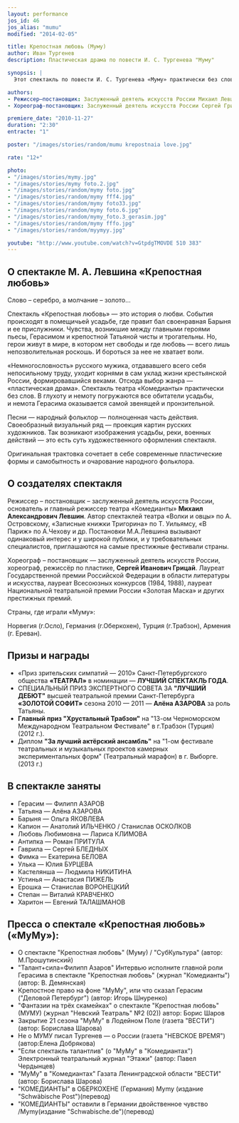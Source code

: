 ```yaml
---
layout: performance
jos_id: 46
jos_alias: "mumu"
modified: "2014-02-05"

title: Крепостная любовь (Муму)
author: Иван Тургенев
description: Пластическая драма по повести И. С. Тургенева "Муму"

synopsis: |
  Этот спектакль по повести И. С. Тургенева «Муму» практически без слов. В глухоту и немоту погружаются все обитатели усадьбы, и немота Герасима оказывается самой звенящей и пронзительной. Повествование о печальной судьбе двух одиноких существ — мужика и собаки, в постановке М.Левшина, наполнено простым человеческим сопереживанием и грустью. Оригинальная трактовка сочетает в себе современные пластические формы и очарование народного фольклора.

authors:
- Режиссер–постановщик: Заслуженный деятель искусств России Михаил Левшин
- Хореограф-постановщик: Заслуженный деятель искусств России Сергей Грицай

premiere_date: "2010-11-27"
duration: "2:30"
entracte: "1"

poster: "/images/stories/random/mumu krepostnaia love.jpg"

rate: "12+"

photo:
- "/images/stories/mymy.jpg"
- "/images/stories/mymy foto.2.jpg"
- "/images/stories/random/mymy foto.jpg"
- "/images/stories/random/mymy fff4.jpg"
- "/images/stories/random/mymy foto33.jpg"
- "/images/stories/random/mymy foto.6.jpg"
- "/images/stories/random/mymy_foto.3_gerasim.jpg"
- "/images/stories/random/mymy fffo.jpg"
- "/images/stories/random/myymyy.jpg"

youtube: "http://www.youtube.com/watch?v=GtpdgTMOVDE 510 383"
---
```



## О спектакле М. А. Левшина «Крепостная любовь»

Слово – серебро, а молчание – золото…

Спектакль «Крепостная любовь» — это история о любви. События происходят в помещичьей усадьбе, где правит бал своенравная Барыня и ее прислужники. Чувства, возникшие между главными героями пьесы, Герасимом и крепостной Татьяной чисты и трогательны. Но, герои живут в мире, в котором нет свободы и где любовь — всего лишь непозволительная роскошь. И бороться за нее не хватает воли.

«Немногословность» русского мужика, отдававшего всего себя непосильному труду, уходит корнями в сам уклад жизни крестьянской России, формировавшийся веками. Отсюда выбор жанра — «пластическая драма». Спектакль театра «Комедианты» практически без слов. В глухоту и немоту погружаются все обитатели усадьбы, и немота Герасима оказывается самой звенящей и пронзительной.

Песни — народный фольклор — полноценная часть действия. Своеобразный визуальный ряд — проекция картин русских художников. Так возникают изображения усадьбы, реки, военных действий — это есть суть художественного оформления спектакля.

Оригинальная трактовка сочетает в себе современные пластические формы и самобытность и очарование народного фольклора.



## О создателях спектакля

Режиссер – постановщик – заслуженный деятель искусств России, основатель и главный режиссер театра «Комедианты» **Михаил Александрович Левшин**. Автор спектаклей театра «Волки и овцы» по А. Островскому, «Записные книжки Тригорина» по Т. Уильямсу, «В Париж» по А.Чехову и др. Постановки М.А.Левшина вызывают одинаковый интерес и у широкой публики, и у требовательных специалистов, приглашаются на самые престижные фестивали страны.

Хореограф – постановщик — заслуженный деятель искусств России, хореограф, режиссёр по пластике, **Сергей Иванович Грицай**. Лауреат Государственной премии Российской Федерации в области литературы и искусства, лауреат Всесоюзных конкурсов (1984, 1988), лауреат Национальной театральной премии России «Золотая Маска» и других престижных премий.

Страны, где играли «Муму»:

Норвегия (г.Осло), Германия (г.Оберкохен), Турция (г.Трабзон), Армения (г. Ереван).


## Призы и награды

- «Приз зрительских симпатий — 2010» Санкт-Петербургского общества **«ТЕАТРАЛ»** в номинации — **ЛУЧШИЙ СПЕКТАКЛЬ ГОДА**.
- СПЕЦИАЛЬНЫЙ ПРИЗ ЭКСПЕРТНОГО СОВЕТА ЗА **"ЛУЧШИЙ ДЕБЮТ"** высшей театральной премии Санкт-Петербурга **«ЗОЛОТОЙ СОФИТ»** сезона 2010 — 2011 — **Алёна АЗАРОВА** за роль Татьяны.
- **Главный приз "Хрустальный Трабзон"** на "13-ом Черноморском Международном Театральном Фестивале" в г.Трабзон (Турция) (2012 г.).
- Диплом **"За лучший актёрский ансамбль"** на "1-ом фестивале театральных и музыкальных проектов камерных экспериментальных форм" (Театральный марафон) в г. Выборге. (2013 г.)


## В спектакле заняты

- Герасим — Филипп АЗАРОВ
- Татьяна — Алёна АЗАРОВА
- Барыня — Ольга ЯКОВЛЕВА
- Капион — Анатолий ИЛЬЧЕНКО / Станислав ОСКОЛКОВ
- Любовь Любимовна — Лариса КЛИМОВА
- Антипка — Роман ПРИТУЛА
- Гаврила — Сергей БЛЕДНЫХ
- Фимка — Екатерина БЕЛОВА
- Улька — Юлия БУРЦЕВА
- Кастелянша — Людмила НИКИТИНА
- Устинья — Анастасия ПИЖЕЛЬ
- Ерошка — Станислав ВОРОНЕЦКИЙ
- Степан — Виталий КРАВЧЕНКО
- Харитон — Евгений ТАЛАШМАНОВ


## Пресса о спектале «Крепостная любовь» («МуМу»):

- О спектакле "Крепостная любовь" (Муму) / "СубКультура" (автор: М.Прошутинский)
- "Талант+сила=Филипп Азаров" Интервью исполните главной роли Герасима в спектакле "Крепостная любовь" (журнал "Комедианты")(автор: В. Демянская)
- Крепостное право на фоне "МуМу", или что сказал Герасим ("Деловой Петербург") (автор: Игорь Шнуренко)
- "Фантазии на трёх скамейках" о спектакле "Крепостная любовь" (МУМУ) (журнал "Невский Театраль" №2 (02)) автор: Борис Шаров
- Закрытие 21 сезона "МуМу" в Лодейном Поле (газета "ВЕСТИ") (автор: Борислава Шарова)
- Не о МУМУ писал Тургенев — о России (газета "НЕВСКОЕ ВРЕМЯ") (автор:Елена Добрякова)
- "Если спектакль талантлив" (о "МуМу" в "Комедиантах") Электронный театральный журнал "Этажи" (автор: Павел Чердынцев)
- "МуМу" в "Комедиантах" Газата Ленинградской области "ВЕСТИ" (автор: Борислава Шарова)
- "КОМЕДИАНТЫ" в ОБЕРКОХЕНЕ (Германия) Mymy (издание "Schwäbische Post")(перевод)
- "КОМЕДИАНТЫ" оставили в Германии двойственное чувство /Mymy(издание "Schwabische.de")(перевод)
